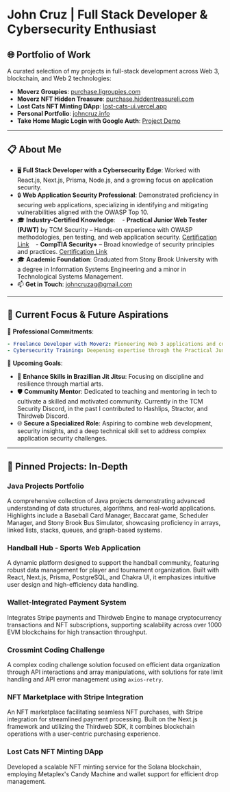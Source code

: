 
# John Cruz | Full Stack Developer & Cybersecurity Enthusiast

## 🌐 Portfolio of Work
A curated selection of my projects in full-stack development across Web 3, blockchain, and Web 2 technologies:

- **Moverz Groupies**: [purchase.ligroupies.com](https://purchase.ligroupies.com/)
- **Moverz NFT Hidden Treasure**: [purchase.hiddentreasureli.com](https://purchase.hiddentreasureli.com/)
- **Lost Cats NFT Minting DApp**: [lost-cats-ui.vercel.app](https://lost-cats-ui.vercel.app/)
- **Personal Portfolio**: [johncruz.info](https://www.johncruz.info/)
- **Take Home Magic Login with Google Auth**: [Project Demo](https://vercel.com/johncruzaggmailcoms-projects/take-home-debug/7dKJs7RespUj9muNNkCjEfMMRpZw)

---

## 📋 About Me
- 🖥 **Full Stack Developer with a Cybersecurity Edge**: Worked with React.js, Next.js, Prisma, Node.js, and a growing focus on application security.
- 🔒 **Web Application Security Professional**: Demonstrated proficiency in securing web applications, specializing in identifying and mitigating vulnerabilities aligned with the OWASP Top 10.
- 🎓 **Industry-Certified Knowledge**:
   - **Practical Junior Web Tester (PJWT)** by TCM Security – Hands-on experience with OWASP methodologies, pen testing, and web application security. [Certification Link](https://certified.tcm-sec.com/4a803568-86d5-4150-924f-9cc6173eff74?key=a2d2b570e775b4a2f78622e7443351b05e021fcc03edfc9961ad3456ae9a1f8a&record_view=true#acc.D9ydv0fu)
   - **CompTIA Security+** – Broad knowledge of security principles and practices. [Certification Link](https://www.credly.com/badges/7d06c8d7-ce80-4094-b87d-4ddced0d0bce/public_url)
- 🎓 **Academic Foundation**: Graduated from Stony Brook University with a degree in Information Systems Engineering and a minor in Technological Systems Management.
- 📫 **Get in Touch**: [johncruzag@gmail.com](mailto:johncruzag@gmail.com)

---

## 🚀 Current Focus & Future Aspirations

🔨 **Professional Commitments**:
```yaml
- Freelance Developer with Moverz: Pioneering Web 3 applications and contributing to multiple decentralized projects.
- Cybersecurity Training: Deepening expertise through the Practical Junior Penetration Tester (PJPT) certification to excel in Active Directory and Network Pen Testing (PJPT).
```

🎯 **Upcoming Goals**:
- 🥋 **Enhance Skills in Brazillian Jit Jitsu**: Focusing on discipline and resilience through martial arts.
- 🛡 **Community Mentor**: Dedicated to teaching and mentoring in tech to cultivate a skilled and motivated community. Currently in the TCM Security Discord, in the past I contributed to Hashlips, Stractor, and Thirdweb Discord.
- 🌐 **Secure a Specialized Role**: Aspiring to combine web development, security insights, and a deep technical skill set to address complex application security challenges.

---

## 📌 Pinned Projects: In-Depth

### Java Projects Portfolio
A comprehensive collection of Java projects demonstrating advanced understanding of data structures, algorithms, and real-world applications. Highlights include a Baseball Card Manager, Baccarat game, Scheduler Manager, and Stony Brook Bus Simulator, showcasing proficiency in arrays, linked lists, stacks, queues, and graph-based systems.

### Handball Hub - Sports Web Application
A dynamic platform designed to support the handball community, featuring robust data management for player and tournament organization. Built with React, Next.js, Prisma, PostgreSQL, and Chakra UI, it emphasizes intuitive user design and high-efficiency data handling.

### Wallet-Integrated Payment System
Integrates Stripe payments and Thirdweb Engine to manage cryptocurrency transactions and NFT subscriptions, supporting scalability across over 1000 EVM blockchains for high transaction throughput.

### Crossmint Coding Challenge
A complex coding challenge solution focused on efficient data organization through API interactions and array manipulations, with solutions for rate limit handling and API error management using `axios-retry`.

### NFT Marketplace with Stripe Integration
An NFT marketplace facilitating seamless NFT purchases, with Stripe integration for streamlined payment processing. Built on the Next.js framework and utilizing the Thirdweb SDK, it combines blockchain operations with a user-centric purchasing experience.

### Lost Cats NFT Minting DApp
Developed a scalable NFT minting service for the Solana blockchain, employing Metaplex's Candy Machine and wallet support for efficient drop management.
